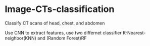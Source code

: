 # Image-CTs-classification
Classify CT scans of head, chest, and abdomen

Use CNN to extract features, use two differnet classifier K-Nearest-neighbor(KNN) and (Random Forest)RF
